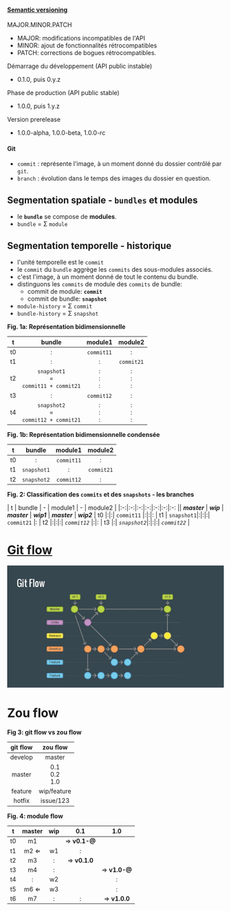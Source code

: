 #### [Semantic versioning](https://semver.org/)

MAJOR.MINOR.PATCH

- MAJOR: modifications incompatibles de l'API
- MINOR: ajout de fonctionnalités rétrocompatibles
- PATCH: corrections de bogues rétrocompatibles.

Démarrage du développement (API public instable)
- 0.1.0, puis 0.y.z

Phase de production (API public stable)
- 1.0.0, puis 1.y.z

Version prerelease
- 1.0.0-alpha, 1.0.0-beta, 1.0.0-rc

#### Git
- `commit` : représente l'image, à un moment donné du dossier contrôlé par `git`.
- `branch` : évolution dans le temps des images du dossier en question.

## Segmentation spatiale - `bundles` et modules
- le **`bundle`** se compose de **modules**.
- `bundle` = &#931; `module`

## Segmentation temporelle - historique
- l'unité temporelle est le `commit`
- le `commit` du `bundle` aggrège les `commits` des sous-modules associés.
- c'est l'image, à un moment donné de tout le contenu du bundle.
- distinguons les `commits` de module des `commits` de bundle:
  - commit de module: **`commit`**
  - commit de bundle: **`snapshot`**
- `module-history` = &#931; `commit`
- `bundle-history` = &#931; `snapshot`

**Fig. 1a: Représentation bidimensionnelle**

| t | bundle | module1 | module2 |
|:-:|:-:|:-:|:-:
| t0 |:| `commit11` |:
| t1 |:|:| `commit21`
| t2 | `snapshot1`<br>=<br>`commit11 + commit21`|:<br>:<br>:|:<br>:<br>:|
| t3 |:| `commit12`|:
| t4 | `snapshot2`<br>=<br>`commit12 + commit21`|:<br>:<br>:|:<br>:<br>:|

**Fig. 1b: Représentation bidimensionnelle condensée**

| t | bundle | module1 | module2 |
|:-:|:-:|:-:|:-:
| t0 |:| `commit11`|:
| t1 | `snapshot1` |:| `commit21`
| t2 | `snapshot2` | `commit12`|:

**Fig. 2: Classification des `commits` et des `snapshots` - les branches**

| t | bundle | - | module1 | - | module2 | 
|:-:|:-:|:-:|:-:|:-:|:-:|:-:
|| ***master*** | ***wip*** | ***master*** | ***wip1*** | ***master*** | ***wip2***
| t0 |:|:| `commit11` |:|:|:
| t1 | `snapshot1`|:|:|:| `commit21` |:
| t2 |:|:|:| *`commit12`* |:|:
| t3 |:| *`snapshot2`*|:|:|:| *`commit22`* |

# [Git flow](https://www.atlassian.com/git/tutorials/comparing-workflows/gitflow-workflow)

![git flow](git-flow.jpg)

# Zou flow

**Fig 3: git flow vs zou flow**

| git flow | zou flow
|:-:|:-:
|develop|master
|master|0.1<br>0.2<br>1.0
|feature|wip/feature
|hotfix|issue/123

**Fig. 4: module flow**

| t | master | wip | 0.1 | 1.0 |
|:-:|:-:|:-:|:-:|:--:
| t0 | m1 || &rArr; **v0.1-@**
| t1 | m2 &lArr;| w1|:
| t2 | m3 |:| &rArr; **v0.1.0**
| t3 | m4 |:|| &rArr; **v1.0-@**
| t4 | : |w2||:
| t5 | m6 &lArr; |w3||:
| t6 | m7 |:|:|&rArr; **v1.0.0**
